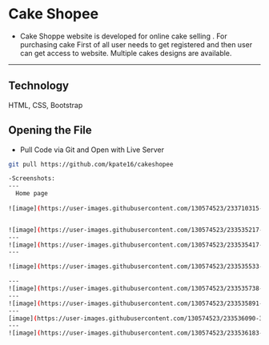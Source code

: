 # Cake Shopee

- Cake Shoppe website is developed for online cake selling . For purchasing cake First of all user needs to get registered and then user can get access to website. Multiple cakes designs are available.

---

## Technology
HTML,
CSS,
Bootstrap

## Opening the File

- Pull Code via Git and Open with Live Server

```bash
git pull https://github.com/kpate16/cakeshopee

-Screenshots:
---
  Home page
  
![image](https://user-images.githubusercontent.com/130574523/233710315-700c9a6a-ded9-4fc8-8347-26b6bcbf4af6.png)


![image](https://user-images.githubusercontent.com/130574523/233535217-2984f9aa-9ddb-42b0-9432-d084e5ad17ee.png)
---
![image](https://user-images.githubusercontent.com/130574523/233535417-58de645a-d4f9-4f2b-8d8d-53ad2b9c119d.png)
---

![image](https://user-images.githubusercontent.com/130574523/233535533-90515aad-8e36-438c-b777-82ee9f583ebc.png)

---
![image](https://user-images.githubusercontent.com/130574523/233535738-e6cb3d68-d9ba-4de0-95ee-19e1252f8d75.png)
---
![image](https://user-images.githubusercontent.com/130574523/233535891-e56d4bfb-d89f-4e77-9616-e72471f775ff.png)
---
[image](https://user-images.githubusercontent.com/130574523/233536090-3bd469c8-6b6d-455d-ae94-c4a372655a46.png)
---
![image](https://user-images.githubusercontent.com/130574523/233536183-ce8e5164-e0f7-4fe0-b6d7-17ad276bf367.png)




